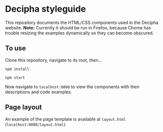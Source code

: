 # Decipha styleguide

This repository documents the HTML/CSS components used in the Decipha website. **Note:** Currently it should be run in Firefox, because Chome has trouble resizing the examples dynamically so they can become obscured.

## To use

Clone this repository, navigate to its root, then&hellip;

```
npm install

npm start
```

Now navigate to `localhost:8080` to view the components with their descriptions and code examples.

## Page layout

An example of the page template is available at `layout.html` (`localhost:8080/layout.html`).


